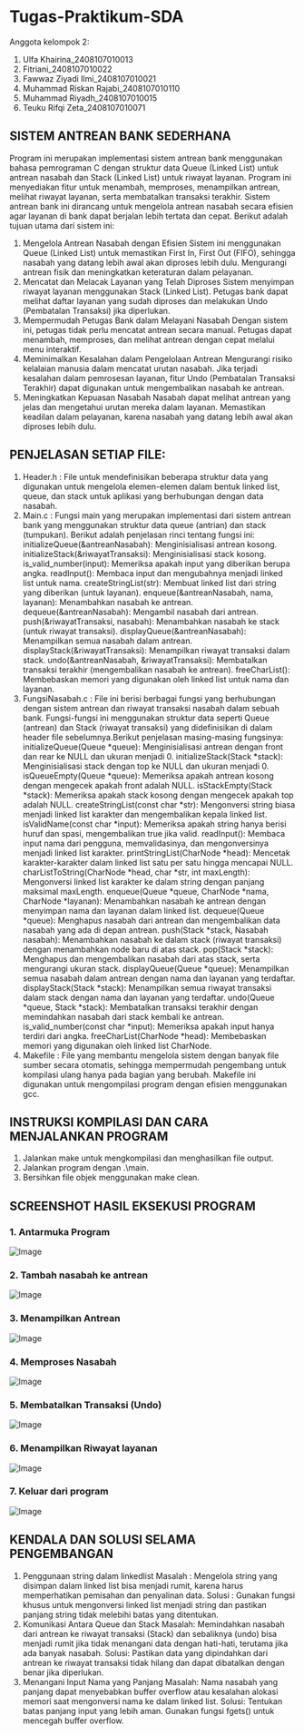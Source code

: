 # Tugas-Praktikum-SDA

Anggota kelompok 2:
1.	Ulfa Khairina_2408107010013
2.	Fitriani_2408107010022
3.	Fawwaz Ziyadi Ilmi_2408107010021
4.	Muhammad Riskan Rajabi_2408107010110
5.	Muhammad Riyadh_2408107010015
6.	Teuku Rifqi Zeta_2408107010071

   
## SISTEM ANTREAN BANK SEDERHANA

Program ini merupakan implementasi sistem antrean bank menggunakan bahasa pemrograman C dengan struktur data Queue (Linked List) untuk antrean nasabah dan Stack (Linked List) untuk riwayat layanan. Program ini menyediakan fitur untuk menambah, memproses, menampilkan antrean, melihat riwayat layanan, serta membatalkan transaksi terakhir. Sistem antrean bank ini dirancang untuk mengelola antrean nasabah secara efisien agar layanan di bank dapat berjalan lebih tertata dan cepat. Berikut adalah tujuan utama dari sistem ini:
1.	Mengelola Antrean Nasabah dengan Efisien
Sistem ini menggunakan Queue (Linked List) untuk memastikan First In, First Out (FIFO), sehingga nasabah yang datang lebih awal akan diproses lebih dulu. Mengurangi antrean fisik dan meningkatkan keteraturan dalam pelayanan.
2.	Mencatat dan Melacak Layanan yang Telah Diproses
Sistem menyimpan riwayat layanan menggunakan Stack (Linked List). Petugas bank dapat melihat daftar layanan yang sudah diproses dan melakukan Undo (Pembatalan Transaksi) jika diperlukan.
3.	Mempermudah Petugas Bank dalam Melayani Nasabah
Dengan sistem ini, petugas tidak perlu mencatat antrean secara manual. Petugas dapat menambah, memproses, dan melihat antrean dengan cepat melalui menu interaktif.
4.	Meminimalkan Kesalahan dalam Pengelolaan Antrean
Mengurangi risiko kelalaian manusia dalam mencatat urutan nasabah. Jika terjadi kesalahan dalam pemrosesan layanan, fitur Undo (Pembatalan Transaksi Terakhir) dapat digunakan untuk mengembalikan nasabah ke antrean.
5.	Meningkatkan Kepuasan Nasabah
Nasabah dapat melihat antrean yang jelas dan mengetahui urutan mereka dalam layanan. Memastikan keadilan dalam pelayanan, karena nasabah yang datang lebih awal akan diproses lebih dulu.

## PENJELASAN SETIAP FILE:
1.	Header.h : File untuk mendefinisikan beberapa struktur data yang digunakan untuk mengelola elemen-elemen dalam bentuk linked list, queue, dan stack untuk aplikasi yang berhubungan dengan data nasabah.
2.	Main.c  : Fungsi main yang merupakan implementasi dari sistem antrean bank yang menggunakan struktur data queue (antrian) dan stack (tumpukan). Berikut adalah penjelasan rinci tentang fungsi ini:
initializeQueue(&antreanNasabah): Menginisialisasi antrean kosong. 
initializeStack(&riwayatTransaksi): Menginisialisasi stack kosong. 
is_valid_number(input): Memeriksa apakah input yang diberikan berupa angka. 
readInput(): Membaca input dan mengubahnya menjadi linked list untuk nama. 
createStringList(str): Membuat linked list dari string yang diberikan (untuk layanan). 
enqueue(&antreanNasabah, nama, layanan): Menambahkan nasabah ke antrean. 
dequeue(&antreanNasabah): Mengambil nasabah dari antrean. 
push(&riwayatTransaksi, nasabah): Menambahkan nasabah ke stack (untuk riwayat transaksi). 
displayQueue(&antreanNasabah): Menampilkan semua nasabah dalam antrean. 
displayStack(&riwayatTransaksi): Menampilkan riwayat transaksi dalam stack. 
undo(&antreanNasabah, &riwayatTransaksi): Membatalkan transaksi terakhir (mengembalikan nasabah ke antrean). 
freeCharList(): Membebaskan memori yang digunakan oleh linked list untuk nama dan layanan.
3.	FungsiNasabah.c : File ini berisi berbagai fungsi yang berhubungan dengan sistem antrean dan riwayat transaksi nasabah dalam sebuah bank. Fungsi-fungsi ini menggunakan struktur data seperti Queue (antrean) dan Stack (riwayat transaksi) yang didefinisikan di dalam header file sebelumnya.Berikut penjelasan masing-masing fungsinya:
initializeQueue(Queue *queue): Menginisialisasi antrean dengan front dan rear ke NULL dan ukuran menjadi 0.
initializeStack(Stack *stack): Menginisialisasi stack dengan top ke NULL dan ukuran menjadi 0.
isQueueEmpty(Queue *queue): Memeriksa apakah antrean kosong dengan mengecek apakah front adalah NULL.
isStackEmpty(Stack *stack): Memeriksa apakah stack kosong dengan mengecek apakah top adalah NULL.
createStringList(const char *str): Mengonversi string biasa menjadi linked list karakter dan mengembalikan kepala linked list.
isValidName(const char *input): Memeriksa apakah string hanya berisi huruf dan spasi, mengembalikan true jika valid.
readInput(): Membaca input nama dari pengguna, memvalidasinya, dan mengonversinya menjadi linked list karakter.
printStringList(CharNode *head): Mencetak karakter-karakter dalam linked list satu per satu hingga mencapai NULL.
charListToString(CharNode *head, char *str, int maxLength): Mengonversi linked list karakter ke dalam string dengan panjang maksimal maxLength.
enqueue(Queue *queue, CharNode *nama, CharNode *layanan): Menambahkan nasabah ke antrean dengan menyimpan nama dan layanan dalam linked list.
dequeue(Queue *queue): Menghapus nasabah dari antrean dan mengembalikan data nasabah yang ada di depan antrean.
push(Stack *stack, Nasabah nasabah): Menambahkan nasabah ke dalam stack (riwayat transaksi) dengan menambahkan node baru di atas stack.
pop(Stack *stack): Menghapus dan mengembalikan nasabah dari atas stack, serta mengurangi ukuran stack.
displayQueue(Queue *queue): Menampilkan semua nasabah dalam antrean dengan nama dan layanan yang terdaftar.
displayStack(Stack *stack): Menampilkan semua riwayat transaksi dalam stack dengan nama dan layanan yang terdaftar.
undo(Queue *queue, Stack *stack): Membatalkan transaksi terakhir dengan memindahkan nasabah dari stack kembali ke antrean.
is_valid_number(const char *input): Memeriksa apakah input hanya terdiri dari angka.
freeCharList(CharNode *head): Membebaskan memori yang digunakan oleh linked list CharNode.
4.	Makefile : File yang membantu mengelola sistem dengan banyak file sumber secara otomatis, sehingga mempermudah pengembang untuk kompilasi ulang hanya pada bagian yang berubah. Makefile ini digunakan untuk mengompilasi program dengan efisien menggunakan gcc.

## INSTRUKSI KOMPILASI DAN CARA MENJALANKAN PROGRAM
1.	  Jalankan make untuk mengkompilasi dan menghasilkan file output. 
2.	  Jalankan program dengan .\main. 
3.	  Bersihkan file objek menggunakan make clean.

## SCREENSHOT HASIL EKSEKUSI PROGRAM

### 1.	Antarmuka Program
![Image](https://github.com/user-attachments/assets/bb8029a7-ad66-4f3b-8d25-94252aa2b382)

### 2.	Tambah nasabah ke antrean
![Image](https://github.com/user-attachments/assets/75111144-f950-4b10-84f0-051b4b595078)

### 3.	Menampilkan Antrean
![Image](https://github.com/user-attachments/assets/2f2ff94a-a89b-4ebb-bad0-e0c0fe0fe31d)

### 4.	Memproses Nasabah
![Image](https://github.com/user-attachments/assets/a4fe65a3-d760-4d9d-b2f3-93831882874a)

### 5.	Membatalkan Transaksi (Undo)
![Image](https://github.com/user-attachments/assets/17c0671b-f873-4b84-bff3-83536c968eeb)

### 6.	Menampilkan Riwayat layanan
![Image](https://github.com/user-attachments/assets/a39ea1e9-bbcd-40c0-aea5-0b2c7d6f3205)

### 7.	Keluar dari program
![Image](https://github.com/user-attachments/assets/5bc8c22c-ea42-4229-8106-e72b5a749a22)


## KENDALA DAN SOLUSI SELAMA PENGEMBANGAN
1.	Penggunaan string dalam linkedlist
Masalah : Mengelola string yang disimpan dalam linked list bisa menjadi rumit, karena harus memperhatikan pemisahan dan penyalinan data.
Solusi : Gunakan fungsi khusus untuk mengonversi linked list menjadi string dan pastikan panjang string tidak melebihi batas yang ditentukan.
2.	Komunikasi Antara Queue dan Stack
Masalah: Memindahkan nasabah dari antrean ke riwayat transaksi (Stack) dan sebaliknya (undo) bisa menjadi rumit jika tidak menangani data dengan hati-hati, terutama jika ada banyak nasabah.
Solusi: Pastikan data yang dipindahkan dari antrean ke riwayat transaksi tidak hilang dan dapat dibatalkan dengan benar jika diperlukan.
3.	Menangani Input Nama yang Panjang
Masalah: Nama nasabah yang panjang dapat menyebabkan buffer overflow atau kesalahan alokasi memori saat mengonversi nama ke dalam linked list.
Solusi: Tentukan batas panjang input yang lebih aman. Gunakan fungsi fgets() untuk mencegah buffer overflow.




